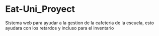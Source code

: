 # Eat-Uni_Proyect
Sistema web para ayudar a la gestion de la cafeteria de la escuela, esto ayudara con los retardos y incluso para el inventario
